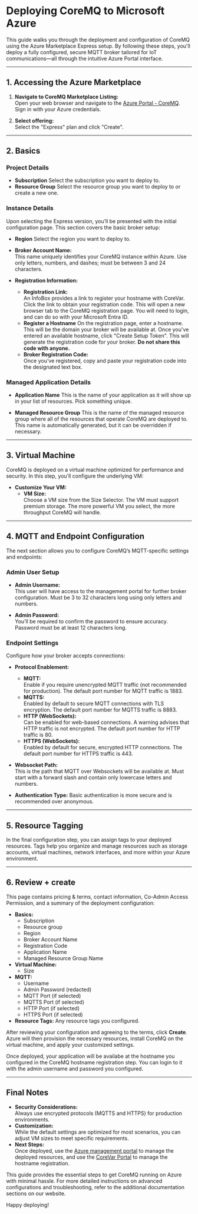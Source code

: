 # Deploying CoreMQ to Microsoft Azure

This guide walks you through the deployment and configuration of CoreMQ using the Azure Marketplace Express setup. By following these steps, you'll deploy a fully configured, secure MQTT broker tailored for IoT communications—all through the intuitive Azure Portal interface.

---

## 1. Accessing the Azure Marketplace

1. **Navigate to CoreMQ Marketplace Listing:**  
   Open your web browser and navigate to the [Azure Portal - CoreMQ](https://portal.azure.com/#create/core-var.coremq-entrycoremq-express). Sign in with your Azure credentials.

2. **Select offering:**  
   Select the "Express" plan and click "Create".

---

## 2. Basics

### Project Details

- **Subscription**
  Select the subscription you want to deploy to.
- **Resource Group**
  Select the resource group you want to deploy to or create a new one.

### Instance Details

Upon selecting the Express version, you’ll be presented with the initial configuration page. This section covers the basic broker setup:

- **Region**
  Select the region you want to deploy to.
- **Broker Account Name:**  
  This name uniquely identifies your CoreMQ instance within Azure. Use only letters, numbers, and dashes; must be between 3 and 24 characters.  

- **Registration Information:**  
  - **Registration Link:**  
    An InfoBox provides a link to register your hostname with CoreVar. Click the link to obtain your registration code. This will open a new browser tab to the CoreMQ registration page. You will need to login, and can do so with your Microsoft Entra ID.
  - **Register a Hostname**
    On the registration page, enter a hostname. This will be the domain your broker will be available at. Once you've entered an available hostname, click "Create Setup Token". This will generate the registration code for your broker. **Do not share this code with anyone.**
  - **Broker Registration Code:**  
    Once you’ve registered, copy and paste your registration code into the designated text box.

### Managed Application Details

- **Application Name**
  This is the name of your application as it will show up in your list of resources. Pick something unique.

- **Managed Resource Group**
  This is the name of the managed resource group where all of the resources that operate CoreMQ are deployed to. This name is automatically generated, but it can be overridden if necessary.

---

## 3. Virtual Machine

CoreMQ is deployed on a virtual machine optimized for performance and security. In this step, you’ll configure the underlying VM:

- **Customize Your VM:**  
  - **VM Size:**  
    Choose a VM size from the Size Selector. The VM must support premium storage. The more powerful VM you select, the more throughput CoreMQ will handle.

---

## 4. MQTT and Endpoint Configuration

The next section allows you to configure CoreMQ’s MQTT-specific settings and endpoints:

### Admin User Setup
- **Admin Username:**  
  This user will have access to the management portal for further broker configuration. Must be 3 to 32 characters long using only letters and numbers.
  
- **Admin Password:**  
    You’ll be required to confirm the password to ensure accuracy. Password must be at least 12 characters long.  

### Endpoint Settings
Configure how your broker accepts connections:

- **Protocol Enablement:**  
  - **MQTT:**  
    Enable if you require unencrypted MQTT traffic (not recommended for production). The default port number for MQTT traffic is 1883.
  - **MQTTS:**  
    Enabled by default to secure MQTT connections with TLS encryption. The default port number for MQTTS traffic is 8883.
  - **HTTP (WebSockets):**  
    Can be enabled for web-based connections. A warning advises that HTTP traffic is not encrypted. The default port number for HTTP traffic is 80.
  - **HTTPS (WebSockets):**  
    Enabled by default for secure, encrypted HTTP connections. The default port number for HTTPS traffic is 443.

- **Websocket Path:**  
  This is the path that MQTT over Websockets will be available at. Must start with a forward slash and contain only lowercase letters and numbers.

- **Authentication Type:**
  Basic authentication is more secure and is recommended over anonymous.

---

## 5. Resource Tagging

In the final configuration step, you can assign tags to your deployed resources. Tags help you organize and manage resources such as storage accounts, virtual machines, network interfaces, and more within your Azure environment.

---

## 6. Review + create

This page contains pricing & terms, contact information, Co-Admin Access Permission, and a summary of the deployment configuration:
- **Basics:**
  - Subscription
  - Resource group
  - Region
  - Broker Account Name
  - Registration Code
  - Application Name
  - Managed Resource Group Name
- **Virtual Machine:**
  - Size
- **MQTT:**
  - Username
  - Admin Password (redacted)
  - MQTT Port (if selected)
  - MQTTS Port (if selected)
  - HTTP Port (if selected)
  - HTTPS Port (if selected)
- **Resource Tags:** Any resource tags you configured.

After reviewing your configuration and agreeing to the terms, click **Create**. Azure will then provision the necessary resources, install CoreMQ on the virtual machine, and apply your customized settings.

Once deployed, your application will be availabe at the hostname you configured in the CoreMQ hostname registration step. You can login to it with the admin username and password you configured.

---

## Final Notes

- **Security Considerations:**  
  Always use encrypted protocols (MQTTS and HTTPS) for production environments.  
- **Customization:**  
  While the default settings are optimized for most scenarios, you can adjust VM sizes to meet specific requirements.
- **Next Steps:**  
  Once deployed, use the [Azure management portal](https://portal.azure.com) to manage the deployed resources, and use the [CoreVar Portal](https://portal.corevar.com) to manage the hostname registration.

This guide provides the essential steps to get CoreMQ running on Azure with minimal hassle. For more detailed instructions on advanced configurations and troubleshooting, refer to the additional documentation sections on our website.

Happy deploying!
